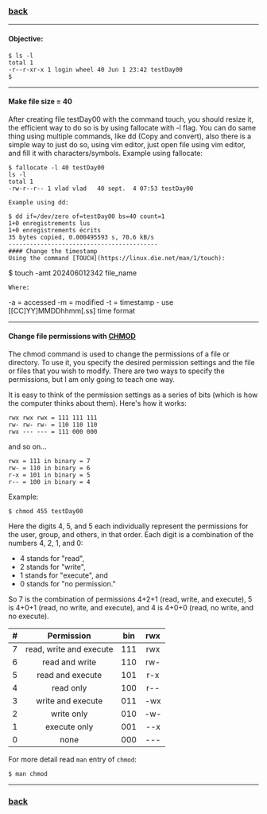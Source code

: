 ### [back](https://github.com/Alaamimi/1337-piscine/tree/master/Piscine_Shell/Day00/ex02)

------------------------------------------
#### Objective:
```
$ ls -l
total 1
-r--r-xr-x 1 login wheel 40 Jun 1 23:42 testDay00
$
```

------------------------------------------
#### Make file size = 40
After creating file testDay00 with the command touch, you should resize it,
the efficient way to do so is by using fallocate with -l flag.
You can do same thing using multiple commands, like dd (Copy and convert),
also there is a simple way to just do so, using vim editor, just open file 
using vim editor, and fill it with characters/symbols.
Example using fallocate:
```
$ fallocate -l 40 testDay00
ls -l
total 1
-rw-r--r-- 1 vlad vlad   40 sept.  4 07:53 testDay00

Example using dd:

$ dd if=/dev/zero of=testDay00 bs=40 count=1
1+0 enregistrements lus
1+0 enregistrements écrits
35 bytes copied, 0.000495593 s, 70.6 kB/s
------------------------------------------
#### Change the timestamp
Using the command [TOUCH](https://linux.die.net/man/1/touch):
```
$ touch -amt 202406012342 file_name
```
Where:
```
-a = accessed
-m = modified
-t = timestamp - use [[CC]YY]MMDDhhmm[.ss] time format

------------------------------------------
#### Change file permissions with [CHMOD](https://en.wikipedia.org/wiki/Chmod)
The chmod command is used to change the permissions of a file or directory.
To use it, you specify the desired permission settings and the file or files
that you wish to modify. There are two ways to specify the permissions, but
I am only going to teach one way.

It is easy to think of the permission settings as a series of bits
(which is how the computer thinks about them). Here's how it works:

```
rwx rwx rwx = 111 111 111
rw- rw- rw- = 110 110 110
rwx --- --- = 111 000 000
```
and so on...
```
rwx = 111 in binary = 7
rw- = 110 in binary = 6
r-x = 101 in binary = 5
r-- = 100 in binary = 4
```

Example:
```
$ chmod 455 testDay00
```

Here the digits 4, 5, and 5 each individually represent the permissions for the
user, group, and others, in that order. Each digit is a combination of the
numbers 4, 2, 1, and 0:

* 4 stands for "read",
* 2 stands for "write",
* 1 stands for "execute", and
* 0 stands for "no permission."

So 7 is the combination of permissions 4+2+1 (read, write, and execute),
5 is 4+0+1 (read, no write, and execute), and 4 is 4+0+0
(read, no write, and no execute).

|  #  |       Permission        | bin | rwx |
|:---:|:-----------------------:|:---:|:---:|
|  7  | read, write and execute | 111 | rwx |
|  6  | read and write			| 110 | rw- |
|  5  | read and execute		| 101 | r-x |
|  4  | read only				| 100 | r-- |
|  3  | write and execute		| 011 | -wx |
|  2  | write only				| 010 | -w- |
|  1  | execute only			| 001 | --x |
|  0  | none					| 000 | --- |

For more detail read `man` entry of `chmod`:
```
$ man chmod
```
------------------------------------------
### [back](https://github.com/Alaamimi/1337-piscine/tree/master/Piscine_Shell/Day00/ex02)
